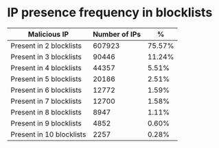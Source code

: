 # IP presence frequency in blocklists
| Malicious IP | Number of IPs | % |
|----|----|----|
| Present in 2 blocklists | 607923 | 75.57% |
| Present in 3 blocklists | 90446 | 11.24% |
| Present in 4 blocklists | 44357 | 5.51% |
| Present in 5 blocklists | 20186 | 2.51% |
| Present in 6 blocklists | 12772 | 1.59% |
| Present in 7 blocklists | 12700 | 1.58% |
| Present in 8 blocklists | 8947 | 1.11% |
| Present in 9 blocklists | 4852 | 0.60% |
| Present in 10 blocklists | 2257 | 0.28% |
